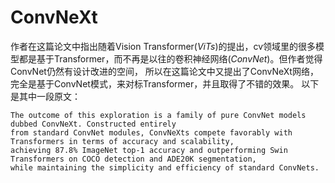 # ConvNeXt 
作者在这篇论文中指出随着Vision Transformer(*ViTs*)的提出，cv领域里的很多模型都是基于Transformer，而不再是以往的卷积神经网络(*ConvNet*)。但作者觉得ConvNet仍然有设计改进的空间，
所以在这篇论文中又提出了ConvNeXt网络，完全是基于ConvNet模式，来对标Transformer，并且取得了不错的效果。 以下是其中一段原文：
```
The outcome of this exploration is a family of pure ConvNet models dubbed ConvNeXt. Constructed entirely 
from standard ConvNet modules, ConvNeXts compete favorably with Transformers in terms of accuracy and scalability, 
achieving 87.8% ImageNet top-1 accuracy and outperforming Swin Transformers on COCO detection and ADE20K segmentation, 
while maintaining the simplicity and efficiency of standard ConvNets.
```
